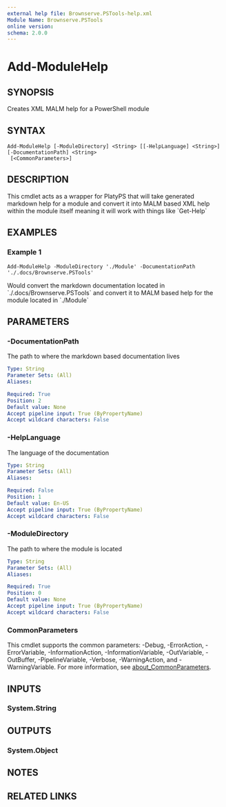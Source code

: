 ```yaml
---
external help file: Brownserve.PSTools-help.xml
Module Name: Brownserve.PSTools
online version:
schema: 2.0.0
---
```


# Add-ModuleHelp

## SYNOPSIS
Creates XML MALM help for a PowerShell module

## SYNTAX

```
Add-ModuleHelp [-ModuleDirectory] <String> [[-HelpLanguage] <String>] [-DocumentationPath] <String>
 [<CommonParameters>]
```

## DESCRIPTION
This cmdlet acts as a wrapper for PlatyPS that will take generated markdown help for a module and convert it into MALM based XML help within the module itself meaning it will work with things like \`Get-Help\`

## EXAMPLES

### Example 1
```
Add-ModuleHelp -ModuleDirectory './Module' -DocumentationPath './.docs/Brownserve.PSTools'
```

Would convert the markdown documentation located in \`./.docs/Brownserve.PSTools\` and convert it to MALM based help for the module located in \`./Module\`

## PARAMETERS

### -DocumentationPath
The path to where the markdown based documentation lives

```yaml
Type: String
Parameter Sets: (All)
Aliases:

Required: True
Position: 2
Default value: None
Accept pipeline input: True (ByPropertyName)
Accept wildcard characters: False
```

### -HelpLanguage
The language of the documentation

```yaml
Type: String
Parameter Sets: (All)
Aliases:

Required: False
Position: 1
Default value: En-US
Accept pipeline input: True (ByPropertyName)
Accept wildcard characters: False
```

### -ModuleDirectory
The path to where the module is located

```yaml
Type: String
Parameter Sets: (All)
Aliases:

Required: True
Position: 0
Default value: None
Accept pipeline input: True (ByPropertyName)
Accept wildcard characters: False
```

### CommonParameters
This cmdlet supports the common parameters: -Debug, -ErrorAction, -ErrorVariable, -InformationAction, -InformationVariable, -OutVariable, -OutBuffer, -PipelineVariable, -Verbose, -WarningAction, and -WarningVariable. For more information, see [about_CommonParameters](http://go.microsoft.com/fwlink/?LinkID=113216).

## INPUTS

### System.String
## OUTPUTS

### System.Object
## NOTES

## RELATED LINKS

